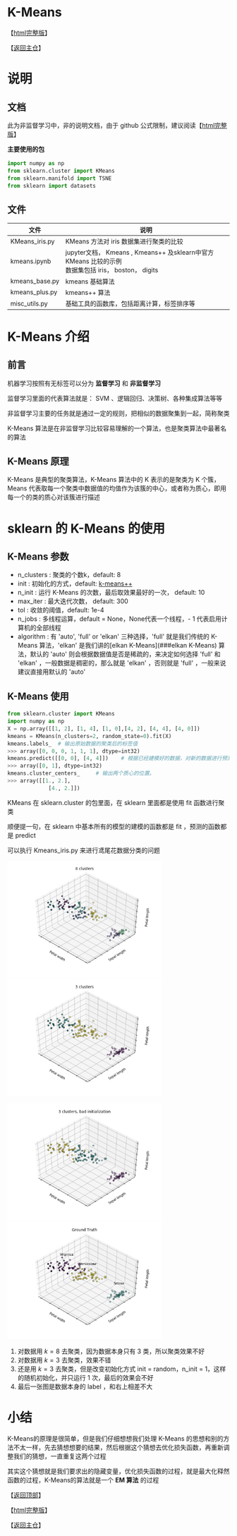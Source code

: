 # K-Means

【[html完整版](https://fdujiag.github.io/PyML/UnSupervise/KMeans/)】

【[返回主仓](https://github.com/FDUJiaG/PyML)】

# 说明

 ## 文档

此为非监督学习中，非的说明文档，由于 github 公式限制，建议阅读【[html完整版](https://fdujiag.github.io/PyML/UnSupervise/KMeans/)】

**主要使用的包**

```python
import numpy as np
from sklearn.cluster import KMeans
from sklearn.manifold import TSNE
from sklearn import datasets
```

## 文件

| 文件           | 说明                                                         |
| -------------- | ------------------------------------------------------------ |
| KMeans_iris.py | KMeans 方法对 iris 数据集进行聚类的比较                      |
| kmeans.ipynb   | jupyter文档， Kmeans , Kmeans++ 及sklearn中官方KMeans 比较的示例<br />数据集包括 iris， boston， digits |
| kmeans_base.py | kmeans 基础算法                                              |
| kmeans_plus.py | kmeans++ 算法                                                |
| misc_utils.py  | 基础工具的函数库，包括距离计算，标签排序等                   |

# K-Means 介绍

## 前言

机器学习按照有无标签可以分为 **监督学习** 和 **非监督学习** 

监督学习里面的代表算法就是： SVM 、逻辑回归、决策树、各种集成算法等等

非监督学习主要的任务就是通过一定的规则，把相似的数据聚集到一起，简称聚类

K-Means 算法是在非监督学习比较容易理解的一个算法，也是聚类算法中最著名的算法

## K-Means 原理

K-Means 是典型的聚类算法，K-Means 算法中的 K 表示的是聚类为 K 个簇，Means 代表取每一个聚类中数据值的均值作为该簇的中心，或者称为质心，即用每一个的类的质心对该簇进行描述

# sklearn 的 K-Means 的使用

## K-Means 参数

- n_clusters : 聚类的个数k，default: 8
- init : 初始化的方式，default: [k-means++](##选取初始质心的位置)
- n_init : 运行 K-Means 的次数，最后取效果最好的一次， default: 10
- max_iter : 最大迭代次数， default: 300
- tol : 收敛的阈值，default: 1e-4
- n_jobs : 多线程运算，default = None，None代表一个线程，- 1 代表启用计算机的全部线程
- algorithm : 有 'auto',  'full' or 'elkan' 三种选择，'full' 就是我们传统的 K-Means 算法，'elkan' 是我们讲的[elkan K-Means](###elkan K-Means) 算法，默认的 'auto' 则会根据数据值是否是稀疏的，来决定如何选择 'full' 和 'elkan' ，一般数据是稠密的，那么就是 'elkan' ，否则就是 'full' ，一般来说建议直接用默认的 'auto' 

## K-Means 使用

```python
from sklearn.cluster import KMeans
import numpy as np
X = np.array([[1, 2], [1, 4], [1, 0],[4, 2], [4, 4], [4, 0]])
kmeans = KMeans(n_clusters=2, random_state=0).fit(X)
kmeans.labels_ 	# 输出原始数据的聚类后的标签值
>>> array([0, 0, 0, 1, 1, 1], dtype=int32)
kmeans.predict([[0, 0], [4, 4]]) 	# 根据已经建模好的数据，对新的数据进行预测
>>> array([0, 1], dtype=int32)
kmeans.cluster_centers_ 	# 输出两个质心的位置。
>>> array([[1., 2.],
       		 [4., 2.]])
```

KMeans 在 sklearn.cluster 的包里面，在 sklearn 里面都是使用 fit 函数进行聚类

顺便提一句，在 sklearn 中基本所有的模型的建模的函数都是 fit ，预测的函数都是 predict 

可以执行 Kmeans_iris.py 来进行鸢尾花数据分类的问题

<img src='img\kmeans_1.png' width=350><img src='img\kmeans_2.png' width=350>

<img src='img\kmeans_3.png' width=350><img src='img\kmeans_4.png' width=350>

1. 对数据用 $k=8$ 去聚类，因为数据本身只有 $3$ 类，所以聚类效果不好
2. 对数据用 $k=3$ 去聚类，效果不错
3. 还是用 $k=3$ 去聚类，但是改变初始化方式 init = random，n_init = 1，这样的随机初始化，并只运行 $1$ 次，最后的效果会不好
4. 最后一张图是数据本身的 label ，和右上相差不大

# 小结

K-Means的原理是很简单，但是我们仔细想想我们处理 K-Means 的思想和别的方法不太一样，先去猜想想要的结果，然后根据这个猜想去优化损失函数，再重新调整我们的猜想，一直重复这两个过程

其实这个猜想就是我们要求出的隐藏变量，优化损失函数的过程，就是最大化释然函数的过程，K-Means的算法就是一个 **EM 算法** 的过程



【[返回顶部](#线性回归)】

【[html完整版](https://fdujiag.github.io/PyML/UnSupervise/KMeans/)】

【[返回主仓](https://github.com/FDUJiaG/PyML)】